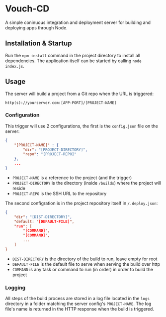 # Vouch-CD

A simple coninuous integration and deployment server for building and deploying apps through Node.

## Installation & Startup

Run the `npm install` command in the project directory to install all dependencies. The application 
itself can be started by calling `node index.js`.

## Usage

The server will build a project from a Git repo when the URL is triggered:

```
http(s)://yourserver.com:[APP-PORT]/[PROJECT-NAME]
```

### Configuration

This trigger will use 2 configurations, the first is the `config.json` file on the server:

```json
{
    "[PROJECT-NAME]" : {
        "dir": "[PROJECT-DIRECTORY]",
        "repo": "[PROJECT-REPO]"
    },
    ...
}
```

* `PROJECT-NAME` is a reference to the project (and the trigger)
* `PROJECT-DIRECTORY` is the directory (inside `/builds`) where the project will reside
* `PROJECT-REPO` is the SSH URL to the repository

The second configration is in the project repository itself in `/.deploy.json`:

```json
{
    "dir": "[DIST-DIRECTORY]",
    "default: "[DEFAULT-FILE]",
    "run": [
        "[COMMAND]",
        "[COMMAND]",
        ...
    ]
}
```

* `DIST-DIRECTORY` is the directory of the build to run, leave empty for root
* `DEFAULT-FILE` is the default file to serve when serving the build over http
* `COMMAND` is any task or command to run (in order) in order to build the project

### Logging

All steps of the build process are stored in a log file located in the `logs` directory 
in a folder matching the server config's `PROJECT-NAME`. The log file's name is returned 
in the HTTP response when the build is triggered.

